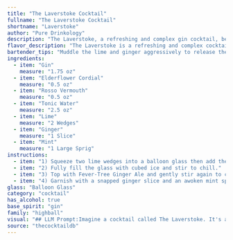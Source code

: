 ```yaml
---
title: "The Laverstoke Cocktail"
fullname: "The Laverstoke Cocktail"
shortname: "Laverstoke"
author: "Pure Drinkology"
description: "The Laverstoke, a refreshing and complex gin cocktail, belongs to the **Gin & Tonic family**. Its origin likely draws inspiration from the classic Gin & Tonic, adding layers of floral notes, herbal bitterness and a touch of spice, making it a modern twist on a time-honored classic. "
flavor_description: "The Laverstoke is a refreshing and complex cocktail. The gin provides a crisp juniper base, while the elderflower cordial adds a floral sweetness. Rosso Vermouth contributes a bitter herbal note, balanced by the citrusy tartness of lime. The tonic water adds a light bitterness and effervescence, while ginger and mint provide a spicy and cooling finish. "
bartender_tips: "Muddle the lime and ginger aggressively to release their oils. Use a quality gin for a more nuanced flavor profile. When adding tonic water, aim for a gentle pour to avoid over-carbonating the drink. Garnish with a sprig of mint for freshness and visual appeal. Don't forget to taste and adjust the sweetness to your preference.  "
ingredients:
  - item: "Gin"
    measure: "1.75 oz"
  - item: "Elderflower Cordial"
    measure: "0.5 oz"
  - item: "Rosso Vermouth"
    measure: "0.5 oz"
  - item: "Tonic Water"
    measure: "2.5 oz"
  - item: "Lime"
    measure: "2 Wedges"
  - item: "Ginger"
    measure: "1 Slice"
  - item: "Mint"
    measure: "1 Large Sprig"
instructions:
  - item: "1) Squeeze two lime wedges into a balloon glass then add the cordial, Bombay Sapphire and MARTINI Rosso Vermouth, swirl to mix."
  - item: "2) Fully fill the glass with cubed ice and stir to chill."
  - item: "3) Top with Fever-Tree Ginger Ale and gently stir again to combine."
  - item: "4) Garnish with a snapped ginger slice and an awoken mint sprig."
glass: "Balloon Glass"
category: "cocktail"
has_alcohol: true
base_spirit: "gin"
family: "highball"
visual: "## LLM Prompt:Imagine a cocktail called The Laverstoke. It's a vibrant and refreshing blend of **gin**, **elderflower cordial**, **rosso vermouth**, **tonic water**, **lime**, **ginger**, and **mint**.  Describe its appearance in detail, considering:* **Color:** Is it a vibrant green? A dusky pink? A clear and sparkling hue?* **Texture:** Does it have a frothy head? Is it layered with different densities? Are there any visible ingredients like sliced lime or sprigs of mint?* **Glassware:** What kind of glass would best showcase the cocktail's beauty - a highball, a coupe, or something else entirely? * **Garnish:** What decorative elements would enhance the visual appeal? A lime wheel, a sprig of mint, or perhaps a ginger ribbon?**Example Output:** The Laverstoke is a symphony of color and texture. Its base is a luminous emerald green, tinged with a delicate blush from the elderflower cordial. A frothy head of tiny bubbles crowns the drink, hinting at the refreshing effervescence within.  Served in a highball glass, the cocktail is garnished with a slender lime wedge, its green contrasting beautifully with the drink's vibrant hues. A sprig of mint, gracefully tucked behind the lime, adds a touch of freshness and completes the visual composition. "
source: "thecocktaildb"
---
```


